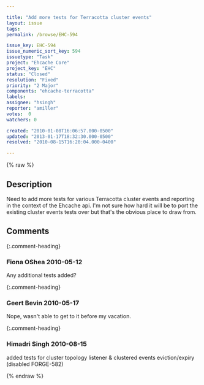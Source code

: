 ```yaml
---

title: "Add more tests for Terracotta cluster events"
layout: issue
tags: 
permalink: /browse/EHC-594

issue_key: EHC-594
issue_numeric_sort_key: 594
issuetype: "Task"
project: "Ehcache Core"
project_key: "EHC"
status: "Closed"
resolution: "Fixed"
priority: "2 Major"
components: "ehcache-terracotta"
labels: 
assignee: "hsingh"
reporter: "amiller"
votes:  0
watchers: 0

created: "2010-01-08T16:06:57.000-0500"
updated: "2013-01-17T18:32:30.000-0500"
resolved: "2010-08-15T16:20:04.000-0400"

---
```




{% raw %}



## Description

<div markdown="1" class="description">

Need to add more tests for various Terracotta  cluster events and reporting in the context of the Ehcache api.  I'm not sure how hard it will be to port the existing cluster events tests over but that's the obvious place to draw from.

</div>

## Comments


{:.comment-heading}
### **Fiona OShea** <span class="date">2010-05-12</span>

<div markdown="1" class="comment">

Any additional tests added?

</div>


{:.comment-heading}
### **Geert Bevin** <span class="date">2010-05-17</span>

<div markdown="1" class="comment">

Nope, wasn't able to get to it before my vacation.

</div>


{:.comment-heading}
### **Himadri Singh** <span class="date">2010-08-15</span>

<div markdown="1" class="comment">

added tests for cluster topology listener & clustered events eviction/expiry (disabled FORGE-582)

</div>



{% endraw %}
